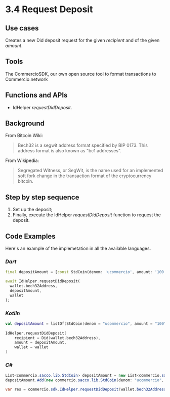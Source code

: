 # 3.4 Request Deposit

## Use cases
Creates a new Did deposit request for the given _recipient_ and of the given _amount_.

## Tools
The CommercioSDK, our own open source tool to format transactions to Commercio.network

## Functions and APIs
- IdHelper _requestDidDeposit_.

##  Background
From Bitcoin Wiki:
> Bech32 is a segwit address format specified by BIP 0173. This address format is also known as "bc1 addresses".

From Wikipedia:
> Segregated Witness, or SegWit, is the name used for an implemented soft fork change in the transaction format of the cryptocurrency bitcoin.

## Step by step sequence
1. Set up the deposit;
2. Finally, execute the IdHelper _requestDidDeposit_ function to request the deposit.

## Code Examples
Here's an example of the implemetation in all the available languages.

### _Dart_
```dart
final depositAmount = [const StdCoin(denom: 'ucommercio', amount: '100')];

await IdHelper.requestDidDeposit(
  wallet.bech32Address, 
  depositAmount, 
  wallet
);
```

### _Kotlin_
```kotlin
val depositAmount = listOf(StdCoin(denom = "ucommercio", amount = "100"))
    
IdHelper.requestDidDeposit(
    recipient = Did(wallet.bech32Address),
    amount = depositAmount,
    wallet = wallet
)
```

### _C#_
```csharp
List<commercio.sacco.lib.StdCoin> depositAmount = new List<commercio.sacco.lib.StdCoin>();
depositAmount.Add(new commercio.sacco.lib.StdCoin(denom: "ucommercio", amount: "100"));

var res = commercio.sdk.IdHelper.requestDidDeposit(wallet.bech32Address, depositAmount, wallet);
```